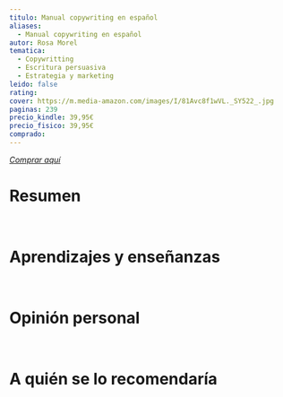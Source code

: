 ```yaml
---
titulo: Manual copywriting en español
aliases:
  - Manual copywriting en español
autor: Rosa Morel
tematica:
  - Copywritting
  - Escritura persuasiva
  - Estrategia y marketing
leido: false
rating: 
cover: https://m.media-amazon.com/images/I/81Avc8f1wVL._SY522_.jpg
paginas: 239
precio_kindle: 39,95€
precio_fisico: 39,95€
comprado:
---
```


*[Comprar aquí]()*

# Resumen


<br>

# Aprendizajes y enseñanzas


<br>


# Opinión personal


<br>

# A quién se lo recomendaría

